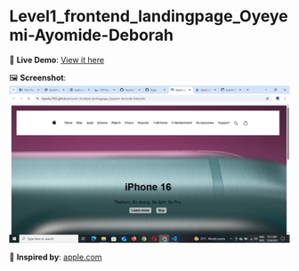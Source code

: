 # Level1_frontend_landingpage_Oyeyemi-Ayomide-Deborah

🔗 **Live Demo**: [View it here](https://haywhy7093.github.io/Level1_frontend_landingpage_Oyeyemi-Ayomide-Deborah/)

🖼️ **Screenshot**: ![Screenshot](screenshot.png)

🎨 **Inspired by**: [apple.com](https://apple.com)
